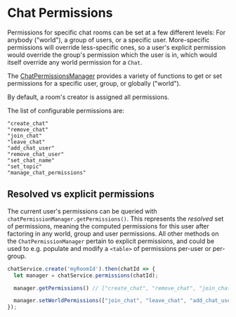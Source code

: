 # Chat Permissions

Permissions for specific chat rooms can be set at a few different levels: For anybody ("world"), a group of users, or a specific user.  More-specific permissions will override less-specific ones, so a user's explicit permission would override the group's permission which the user is in, which would itself override any world permission for a `Chat`.

The [ChatPermissionsManager](https://docs.convergence.io/js-api/classes/chat.chatpermissionmanager.html) provides a variety of functions to get or set permissions for a specific user, group, or globally ("world").

By default, a room's creator is assigned all permissions.

The list of configurable permissions are:
```
"create_chat"
"remove_chat"
"join_chat"
"leave_chat"
"add_chat_user"
"remove_chat_user"
"set_chat_name"
"set_topic"
"manage_chat_permissions"
```

## Resolved vs explicit permissions

The current user's permissions can be queried with `chatPermissionManager.getPermissions()`.  This represents the *resolved* set of permissions, meaning the computed permissions for this user after factoring in any world, group and user permissions.  All other methods on the `ChatPermissionManager` pertain to explicit permissions, and could be used to e.g. populate and modify a `<table>` of permissions per-user or per-group.

```js
chatService.create('myRoomId').then(chatId => {
  let manager = chatService.permissions(chatId);

  manager.getPermissions() // ["create_chat", "remove_chat", "join_chat", "leave_chat", "add_chat_user", "remove_chat_user", "set_chat_name", "set_topic", "manage_chat_permissions"]

  manager.setWorldPermissions(["join_chat", "leave_chat", "add_chat_user", "set_topic"]);
});
```
